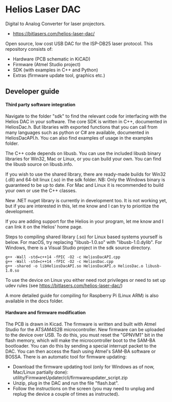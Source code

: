 # Helios Laser DAC
Digital to Analog Converter for laser projectors.

* https://bitlasers.com/helios-laser-dac/

Open source, low cost USB DAC for the ISP-DB25 laser protocol. This repository consists of:
* Hardware (PCB schematic in KiCAD)
* Firmware (Atmel Studio project)
* SDK (with examples in C++ and Python)
* Extras (firmware update tool, graphics etc.)

## Developer guide

#### Third party software integration

Navigate to the folder "sdk" to find the relevant code for interfacing with the Helios DAC in your software. The core SDK is written in C++, documented in HeliosDac.h. But libraries with exported functions that you can call from many languages such as python or C# are available, documented in HeliosDacAPI.h. You can also find examples of usage in the examples folder.

The C++ code depends on libusb. You can use the included libusb binary libraries for Win32, Mac or Linux, or you can build your own. You can find the libusb source on libusb.info.

If you wish to use the shared library, there are ready-made builds for Win32 (.dll) and 64-bit linux (.so) in the sdk folder. NB: Only the Windows binary is guaranteed to be up to date. For Mac and Linux it is recommended to build your own or use the C++ classes.

New .NET nuget library is currently in development too. It is not working yet, but if you are interested in this, let me know and I can try to prioritize the development.

If you are adding support for the Helios in your program, let me know and I can link it on the Helios' home page.

Steps to compiling shared library (.so) for Linux based systems yourself is below. For macOS, try replacing "libusb-1.0.so" with "libusb-1.0.dylib". For Windows, there is a Visual Studio project in the sdk source directory.

```shell
g++ -Wall -std=c++14 -fPIC -O2 -c HeliosDacAPI.cpp
g++ -Wall -std=c++14 -fPIC -O2 -c HeliosDac.cpp
g++ -shared -o libHeliosDacAPI.so HeliosDacAPI.o HeliosDac.o libusb-1.0.so
```
To use the device on Linux you either need root privileges or need to set up udev rules (see https://bitlasers.com/helios-laser-dac/)

A more detailed guide for compiling for Raspberry Pi (Linux ARM) is also available in the docs folder.

#### Hardware and firmware modification

The PCB is drawn in Kicad. The firmware is written and built with Atmel Studio for the ATSAM4S2B microcontroller.
New firmware can be uploaded to the device over USB. To do this, you must reset the "GPNVM1" bit in the flash memory, which will make the microcontroller boot to the SAM-BA bootloader. You can do this by sending a special interrupt packet to the DAC. You can then access the flash using Atmel's SAM-BA software or BOSSA. There is an automatic tool for firmware updating:

* Download the firmware updating tool (only for Windows as of now, Mac/Linux partially done): utility/FirmwareUpdater/cli/firmwareupdater_script.zip
* Unzip, plug in the DAC and run the file "flash.bat".
* Follow the instructions on the screen (you may need to unplug and replug the device a couple of times as instructed).
